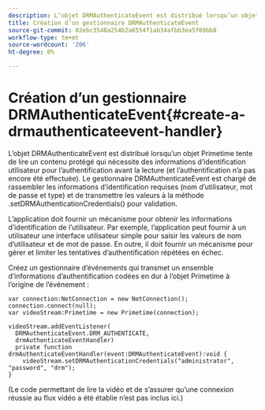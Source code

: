```yaml
---
description: L’objet DRMAuthenticateEvent est distribué lorsqu’un objet Primetime tente de lire un contenu protégé qui nécessite des informations d’identification utilisateur pour l’authentification avant la lecture (et l’authentification n’a pas encore été effectuée). Le gestionnaire DRMAuthenticateEvent est chargé de rassembler les informations d’identification requises (nom d’utilisateur, mot de passe et type) et de transmettre les valeurs à la méthode .setDRMAuthenticationCredentials() pour validation.
title: Création d’un gestionnaire DRMAuthenticateEvent
source-git-commit: 02ebc3548a254b2a6554f1ab34afbb3ea5f09bb8
workflow-type: tm+mt
source-wordcount: '206'
ht-degree: 0%

---
```


# Création d’un gestionnaire DRMAuthenticateEvent{#create-a-drmauthenticateevent-handler}

L’objet DRMAuthenticateEvent est distribué lorsqu’un objet Primetime tente de lire un contenu protégé qui nécessite des informations d’identification utilisateur pour l’authentification avant la lecture (et l’authentification n’a pas encore été effectuée). Le gestionnaire DRMAuthenticateEvent est chargé de rassembler les informations d’identification requises (nom d’utilisateur, mot de passe et type) et de transmettre les valeurs à la méthode .setDRMAuthenticationCredentials() pour validation.

L’application doit fournir un mécanisme pour obtenir les informations d’identification de l’utilisateur. Par exemple, l’application peut fournir à un utilisateur une interface utilisateur simple pour saisir les valeurs de nom d’utilisateur et de mot de passe. En outre, il doit fournir un mécanisme pour gérer et limiter les tentatives d’authentification répétées en échec.

Créez un gestionnaire d’événements qui transmet un ensemble d’informations d’authentification codées en dur à l’objet Primetime à l’origine de l’événement :

```
var connection:NetConnection = new NetConnection();  
connection.connect(null);  
var videoStream:Primetime = new Primetime(connection);  
 
videoStream.addEventListener( 
  DRMAuthenticateEvent.DRM_AUTHENTICATE,  
  drmAuthenticateEventHandler)  
  private function drmAuthenticateEventHandler(event:DRMAuthenticateEvent):void {  
    videoStream.setDRMAuthenticationCredentials("administrator", "password", "drm");  
} 
```

(Le code permettant de lire la vidéo et de s’assurer qu’une connexion réussie au flux vidéo a été établie n’est pas inclus ici.)
